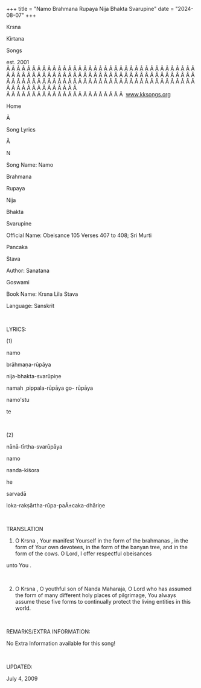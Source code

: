 +++ 
title = "Namo Brahmana Rupaya Nija Bhakta Svarupine"
date = "2024-08-07"
+++

Krsna
 
Kirtana
 
Songs

est. 2001
Â Â Â Â Â Â Â Â Â Â Â Â Â Â Â Â Â Â Â Â Â Â Â Â Â Â Â Â Â Â Â Â Â Â Â Â Â Â Â Â Â Â Â Â Â Â Â Â Â Â Â Â Â Â Â Â Â Â Â Â Â Â Â Â Â Â Â Â Â Â Â Â Â Â Â Â Â Â Â Â Â Â Â Â Â Â Â Â Â Â Â Â Â Â Â Â Â Â Â Â Â Â Â Â Â Â Â Â Â Â Â Â Â Â Â Â Â Â Â Â Â Â Â Â Â  
Â Â Â Â Â Â Â Â Â Â Â Â Â Â Â Â Â Â Â Â Â Â Â  
www.kksongs.org








Home


Ã 
 
Song Lyrics
 
Ã 
 
N


Song Name: 
Namo
 
Brahmana
 
Rupaya
 
Nija
 
Bhakta
 
Svarupine


Official Name: Obeisance 105 Verses 407 to 408; Sri 
Murti
 
Pancaka
 
Stava


Author: 
Sanatana
 
Goswami


Book Name: 
Krsna
 Lila 
Stava


Language: 
Sanskrit




 


LYRICS:


(1)


namo
 
brāhmaṇa-rūpāya
 
nija-bhakta-svarūpiṇe




namah
̣ 
pippala-rūpāya
 go-
rūpāya


namo'stu
 
te


 


(2)


nānā-tīrtha-svarūpāya
 
namo
 
nanda-kiśora

he 


sarvadā
 
loka-rakṣārtha-rūpa-paÃ±caka-dhāriṇe


 


TRANSLATION


1) O 
Krsna
, Your manifest 
Yourself
 in the form of the 
brahmanas
,
in the form of Your own devotees, in the form of the banyan tree, and in the
form of the cows. O Lord, I offer respectful 
obeisances

unto 
You
.


 


2) O 
Krsna
, O youthful son of 
Nanda
 Maharaja, O Lord who has assumed the form of many
different holy places of pilgrimage, 
You
 always assume
these five forms to continually protect the living entities in this world.


 


REMARKS/EXTRA INFORMATION:


No
Extra Information available for this song!


 


UPDATED:

July 4, 2009